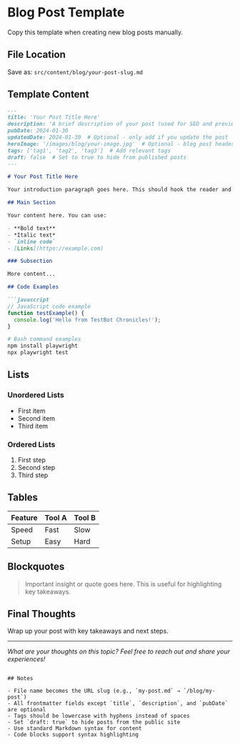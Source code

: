 # Blog Post Template

Copy this template when creating new blog posts manually.

## File Location
Save as: `src/content/blog/your-post-slug.md`

## Template Content

```markdown
---
title: 'Your Post Title Here'
description: 'A brief description of your post (used for SEO and previews)'
pubDate: 2024-01-30
updatedDate: 2024-01-30  # Optional - only add if you update the post
heroImage: '/images/blog/your-image.jpg'  # Optional - blog post header image
tags: ['tag1', 'tag2', 'tag3']  # Add relevant tags
draft: false  # Set to true to hide from published posts
---

# Your Post Title Here

Your introduction paragraph goes here. This should hook the reader and explain what they'll learn.

## Main Section

Your content here. You can use:

- **Bold text**
- *Italic text*
- `inline code`
- [Links](https://example.com)

### Subsection

More content...

## Code Examples

```javascript
// JavaScript code example
function testExample() {
  console.log('Hello from TestBot Chronicles!');
}
```

```bash
# Bash command examples
npm install playwright
npx playwright test
```

## Lists

### Unordered Lists
- First item
- Second item
- Third item

### Ordered Lists
1. First step
2. Second step
3. Third step

## Tables

| Feature | Tool A | Tool B |
|---------|--------|--------|
| Speed | Fast | Slow |
| Setup | Easy | Hard |

## Blockquotes

> Important insight or quote goes here.
> This is useful for highlighting key takeaways.

## Final Thoughts

Wrap up your post with key takeaways and next steps.

---

*What are your thoughts on this topic? Feel free to reach out and share your experiences!*
```

## Notes

- File name becomes the URL slug (e.g., `my-post.md` → `/blog/my-post`)
- All frontmatter fields except `title`, `description`, and `pubDate` are optional
- Tags should be lowercase with hyphens instead of spaces
- Set `draft: true` to hide posts from the public site
- Use standard Markdown syntax for content
- Code blocks support syntax highlighting